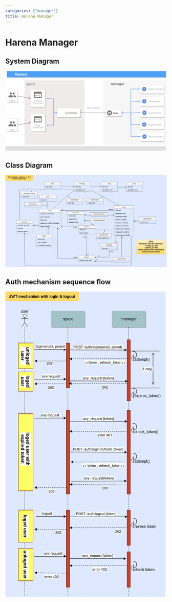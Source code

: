 ```yaml
---
categories: ["manager"]
title: Harena Manager
---
```


# Harena Manager

## System Diagram

![system](https://github.com/datasci4health/harena-docs/blob/master/manager/imgs/system_diagram.png)

## Class Diagram

![classes](https://github.com/datasci4health/harena-docs/blob/master/manager/imgs/class_diagram.png)

## Auth mechanism sequence flow

![classes](https://github.com/datasci4health/harena-docs/blob/master/manager/imgs/auth_sequence_flow.png)
